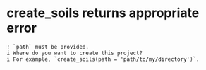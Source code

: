 # create_soils returns appropriate error

    ! `path` must be provided.
    i Where do you want to create this project?
    i For example, `create_soils(path = 'path/to/my/directory')`.

